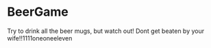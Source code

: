 # BeerGame
Try to drink all the beer mugs, but watch out! Dont get beaten by your wife!!1111oneoneeleven
